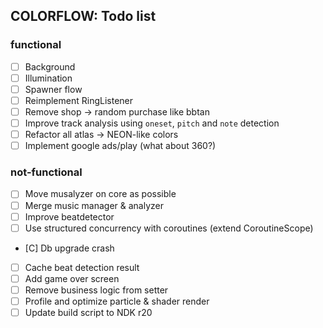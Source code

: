 ## COLORFLOW: Todo list

### functional
- [ ] Background
- [ ] Illumination
- [ ] Spawner flow
- [ ] Reimplement RingListener
- [ ] Remove shop -> random purchase like bbtan
- [ ] Improve track analysis using `oneset`, `pitch` and `note` detection
- [ ] Refactor all atlas -> NEON-like colors
- [ ] Implement google ads/play (what about 360?)

### not-functional
- [ ] Move musalyzer on core as possible
- [ ] Merge music manager & analyzer
- [ ] Improve beatdetector
- [ ] Use structured concurrency with coroutines (extend CoroutineScope)
- [C] Db upgrade crash
- [ ] Cache beat detection result
- [ ] Add game over screen
- [ ] Remove business logic from setter
- [ ] Profile and optimize particle & shader render
- [ ] Update build script to NDK r20
